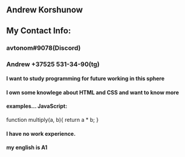 ## Andrew Korshunow
## My Contact Info:
### avtonom#9078(Discord) 

### Andrew +37525 531-34-90(tg)

#### I want to study programming for future working in this sphere

#### I own some knowlege about HTML and CSS and want to know more

#### examples... JavaScript:
function multiply(a, b){
 return a * b;
}
#### I have no work experience.
#### my english is A1
